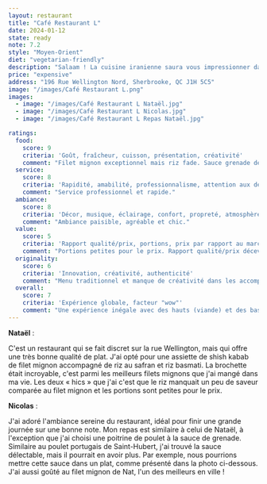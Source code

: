 ```yaml
---
layout: restaurant
title: "Café Restaurant L"
date: 2024-01-12
state: ready
note: 7.2
style: "Moyen-Orient"
diet: "vegetarian-friendly"
description: "Salaam ! La cuisine iranienne saura vous impressionner dans ce restaurant paisible !"
price: "expensive"
address: "196 Rue Wellington Nord, Sherbrooke, QC J1H 5C5"
image: "/images/Café Restaurant L.png"
images:
  - image: "/images/Café Restaurant L Nataël.jpg"
  - image: "/images/Café Restaurant L Nicolas.jpg"
  - image: "/images/Café Restaurant L Repas Nataël.jpg"

ratings:
  food:
    score: 9
    criteria: 'Goût, fraîcheur, cuisson, présentation, créativité'
    comment: "Filet mignon exceptionnel mais riz fade. Sauce grenade délicieuse mais portions insuffisantes."
  service:
    score: 8
    criteria: 'Rapidité, amabilité, professionnalisme, attention aux détails'
    comment: "Service professionnel et rapide."
  ambiance:
    score: 8
    criteria: 'Décor, musique, éclairage, confort, propreté, atmosphère générale'
    comment: "Ambiance paisible, agréable et chic."
  value:
    score: 5
    criteria: 'Rapport qualité/prix, portions, prix par rapport au marché'
    comment: "Portions petites pour le prix. Rapport qualité/prix décevant malgré la qualité de la viande."
  originality:
    score: 6
    criteria: 'Innovation, créativité, authenticité'
    comment: "Menu traditionnel et manque de créativité dans les accompagnements, qui sont très simple et petite quantité."
  overall:
    score: 7
    criteria: 'Expérience globale, facteur "wow"'
    comment: "Une expérience inégale avec des hauts (viande) et des bas (portions, riz). Bonne cuisine mais manque de finesse."
---
```




<strong>Nataël</strong> :

C'est un restaurant qui se fait discret sur la rue Wellington, mais qui offre une très bonne qualité de plat. J'ai opté pour une assiette de shish kabab de filet mignon accompagné de riz au safran et riz basmati. La brochette était incroyable, c'est parmi les meilleurs filets mignons que j'ai mangé dans ma vie. Les deux « hics » que j'ai c'est que le riz manquait un peu de saveur comparée au filet mignon et les portions sont petites pour le prix.

<strong>Nicolas</strong> :

J'ai adoré l'ambiance sereine du restaurant, idéal pour finir une grande journée sur une bonne note. Mon repas est similaire à celui de Nataël, à l'exception que j'ai choisi une poitrine de poulet à la sauce de grenade. Similaire au poulet portugais de Saint-Hubert, j'ai trouvé la sauce délectable, mais il pourrait en avoir plus. Par exemple, nous pourrions mettre cette sauce dans un plat, comme présenté dans la photo ci-dessous. J'ai aussi goûté au filet mignon de Nat, l'un des meilleurs en ville !